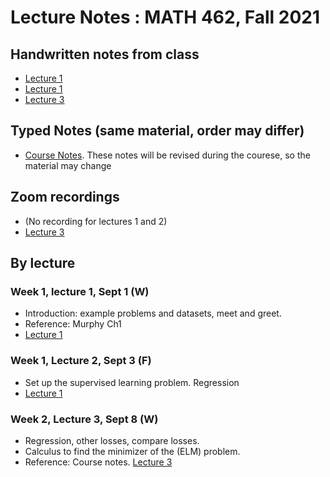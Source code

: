 # Lecture Notes :  MATH 462, Fall 2021

## Handwritten notes from class  
- [Lecture 1](https://github.com/adam-oberman/adam-oberman.github.io/blob/main/Lectures/09%2001%20Lecture%201.pdf)
- [Lecture 1](https://github.com/adam-oberman/adam-oberman.github.io/blob/main/Lectures/09%2001%20Lecture%201.pdf)
- [Lecture 3](https://github.com/adam-oberman/adam-oberman.github.io/blob/main/Lectures/09%2008%20Lecture%203.pdf)

## Typed Notes (same material, order may differ)
- [Course Notes](https://github.com/adam-oberman/adam-oberman.github.io/blob/main/Lectures/Math462_Lecture_Notes.pdf). These notes will be revised during the courese, so the material may change

## Zoom recordings 
- (No recording for lectures 1 and 2) 
- [Lecture 3](https://mcgill.zoom.us/rec/share/VKdYKjgxXbdlP9_8l3xcSKz7E2A7Z_gwyOpYjbO1n9XQ-gSIO51ITa9Ug83cjejV.ZFHqMEOCdcJpXMx0?startTime=1631109875000)

## By lecture
### Week 1, lecture 1, Sept 1 (W)
- Introduction: example problems and datasets, meet and greet.
- Reference: Murphy Ch1 
- [Lecture 1](https://github.com/adam-oberman/adam-oberman.github.io/blob/main/Lectures/09%2001%20Lecture%201.pdf)
### Week 1, Lecture 2, Sept 3 (F)
- Set up the supervised learning problem. Regression
- [Lecture 1](https://github.com/adam-oberman/adam-oberman.github.io/blob/main/Lectures/09%2001%20Lecture%201.pdf)
### Week 2, Lecture 3, Sept 8 (W)
- Regression, other losses, compare losses.
- Calculus to find the minimizer of the (ELM) problem. 
- Reference: Course notes. [Lecture 3](../Lectures/09%2008%20Lecture%203.pdf)


